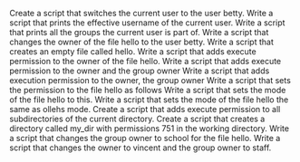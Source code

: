 Create a script that switches the current user to the user betty.
Write a script that prints the effective username of the current user.
Write a script that prints all the groups the current user is part of.
Write a script that changes the owner of the file hello to the user betty.
Write a script that creates an empty file called hello.
Write a script that adds execute permission to the owner of the file hello.
Write a script that adds execute permission to the owner and the group owner
Write a script that adds execution permission to the owner, the group owner
Write a script that sets the permission to the file hello as follows
Write a script that sets the mode of the file hello to this.
Write a script that sets the mode of the file hello the same as ollehs mode.
Create a script that adds execute permission to all subdirectories of the current directory.
Create a script that creates a directory called my_dir with permissions 751 in the working directory.
Write a script that changes the group owner to school for the file hello.
Write a script that changes the owner to vincent and the group owner to staff.
